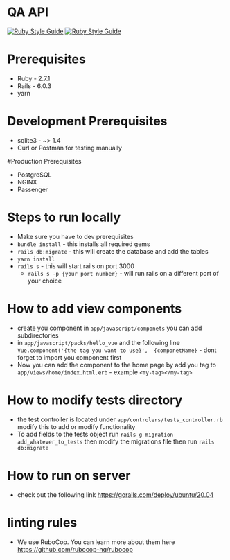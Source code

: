 # QA API
[![Ruby Style Guide](https://img.shields.io/badge/code_style-rubocop-brightgreen.svg)](https://github.com/rubocop-hq/rubocop)
[![Ruby Style Guide](https://img.shields.io/badge/code_style-community-brightgreen.svg)](https://rubystyle.guide)

# Prerequisites 
* Ruby - 2.7.1
* Rails - 6.0.3
* yarn

# Development Prerequisites
* sqlite3 - ~> 1.4
* Curl or Postman for testing manually

#Production Prerequisites
* PostgreSQL
* NGINX
* Passenger

# Steps to run locally
* Make sure you have to dev prerequisites
* ```bundle install``` - this installs all required gems
* ```rails db:migrate``` - this will create the database and add the tables
* ```yarn install```
* ```rails s``` - this will start rails on port 3000
    * ```rails s -p {your port number}``` - will run rails on a different port of your choice

# How to add view components
* create you component in ```app/javascript/componets``` you can add subdirectories
* in ```app/javascript/packs/hello_vue``` and the following line ```Vue.component('{the tag you want to use}', 
{componetName}``` - dont forget to import you component first
* Now you can add the component to the home page by add you tag to ```app/views/home/index.html.erb``` - example ```<my-tag></my-tag>```

# How to modify tests directory
* the test controller is located under ```app/controlers/tests_controller.rb``` modify this to add or modify functionality
* To add fields to the tests object run ```rails g migration add_whatever_to_tests``` then modify the migrations file then run ```rails db:migrate```

# How to run on server
* check out the following link https://gorails.com/deploy/ubuntu/20.04

# linting rules
* We use RuboCop. You can learn more about them here https://github.com/rubocop-hq/rubocop